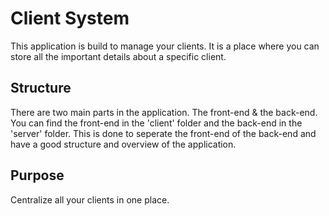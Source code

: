 # Client System

This application is build to manage your clients. It is a place where you can store all the important details about a specific client.

## Structure

There are two main parts in the application. The front-end & the back-end. You can find the front-end in the 'client' folder and the back-end in the 'server' folder. This is done to seperate the front-end of the back-end and have a good structure and overview of the application.

## Purpose

Centralize all your clients in one place.